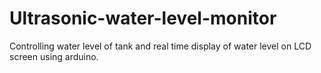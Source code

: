 # Ultrasonic-water-level-monitor
Controlling water level of tank and real time display of water level on LCD screen using arduino.
